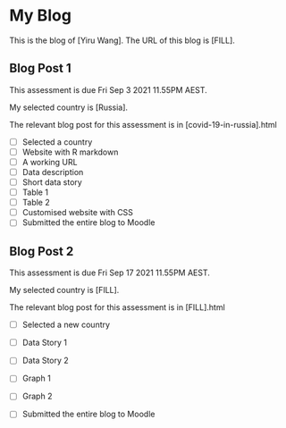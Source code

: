 # My Blog


This is the blog of [Yiru Wang].
The URL of this blog is [FILL].

## Blog Post 1

This assessment is due Fri Sep 3 2021 11.55PM AEST.

My selected country is [Russia].

The relevant blog post for this assessment is in [covid-19-in-russia].html

- [ ] Selected a country
- [ ] Website with R markdown 
- [ ] A working URL
- [ ] Data description
- [ ] Short data story
- [ ] Table 1
- [ ] Table 2
- [ ] Customised website with CSS
- [ ] Submitted the entire blog to Moodle

## Blog Post 2

This assessment is due Fri Sep 17 2021 11.55PM AEST.

My selected country is [FILL].

The relevant blog post for this assessment is in [FILL].html

- [ ] Selected a new country
- [ ] Data Story 1
- [ ] Data Story 2
- [ ] Graph 1
- [ ] Graph 2
- [ ] Submitted the entire blog to Moodle

